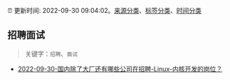 :alarm_clock: 更新时间: 2022-09-30 09:04:02。[来源分类](../README.md)、[标签分类](../TAGS.md)、[时间分类](../TIMELINE.md)

## 招聘面试


> 关键字：`招聘`、`面试`



- [2022-09-30-国内除了大厂还有哪些公司在招聘-Linux-内核开发的岗位？](https://www.v2ex.com/t/884025) 